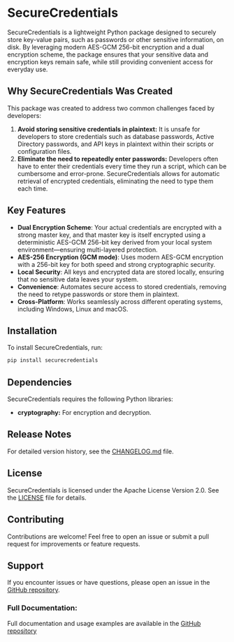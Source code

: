 # SecureCredentials

SecureCredentials is a lightweight Python package designed to securely store key-value pairs, such as passwords 
or other sensitive information, on disk. By leveraging modern AES-GCM 256-bit encryption and a dual encryption scheme, 
the package ensures that your sensitive data and encryption keys remain safe, while still providing convenient access 
for everyday use.

## Why SecureCredentials Was Created
This package was created to address two common challenges faced by developers:

1. **Avoid storing sensitive credentials in plaintext:** It is unsafe for developers to store credentials such as 
database passwords, Active Directory passwords, and API keys in plaintext within their scripts or configuration files.
2. **Eliminate the need to repeatedly enter passwords:** Developers often have to enter their credentials every 
time they run a script, which can be cumbersome and error-prone. SecureCredentials allows for automatic retrieval 
of encrypted credentials, eliminating the need to type them each time.

## Key Features

- **Dual Encryption Scheme**: Your actual credentials are encrypted with a strong master key, and that master key is 
itself encrypted using a deterministic AES-GCM 256-bit key derived from your local system environment—ensuring 
multi-layered protection.
- **AES-256 Encryption (GCM mode)**: Uses modern AES-GCM encryption with a 256-bit key for both speed and strong 
cryptographic security.
- **Local Security**: All keys and encrypted data are stored locally, ensuring that no sensitive data leaves your system.
- **Convenience**: Automates secure access to stored credentials, removing the need to retype passwords or store 
them in plaintext.
- **Cross-Platform**: Works seamlessly across different operating systems, including Windows, Linux and macOS.

## Installation

To install SecureCredentials, run:

```bash
pip install securecredentials
```

## Dependencies

SecureCredentials requires the following Python libraries:

- **cryptography:** For encryption and decryption.


## Release Notes

For detailed version history, see the [CHANGELOG.md](https://github.com/rohitlal125555/securecredentials/blob/main/CHANGELOG.md) file.


## License

SecureCredentials is licensed under the Apache License Version 2.0. See the 
[LICENSE](https://github.com/rohitlal125555/securecredentials/blob/main/LICENSE) file for details.


## Contributing

Contributions are welcome! Feel free to open an issue or submit a pull request for improvements or feature requests.


## Support

If you encounter issues or have questions, please open an issue in the 
[GitHub repository](https://github.com/rohitlal125555/securecredentials/issues).


### Full Documentation:  
Full documentation and usage examples are available in the
[GitHub repository](https://github.com/rohitlal125555/securecredentials)
